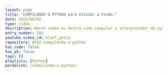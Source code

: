 ```yaml
---
layout: page
title: "COMPILANDO O PYTHON para Estudar a Fundo."
date: 2021/08/02
type: video
description: Neste vídeo eu mostro como compilar o interpretador do python, o CPython, para estudarmos a fundo a linguagem Python.
entry_number: 202
youtube_video_id: oluhT_ye1cU
repository: 0202-compilando-o-python
has_code: false
has_p5: false
tags: []
playlists: [Python]
permalink: /compilando-o-python/
---
```


